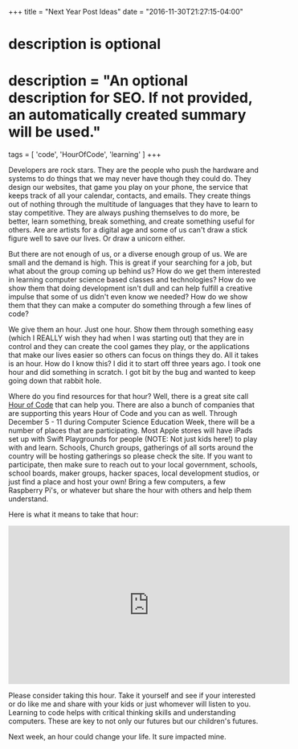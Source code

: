 +++
title = "Next Year Post Ideas"
date = "2016-11-30T21:27:15-04:00"

#
# description is optional
#
# description = "An optional description for SEO. If not provided, an automatically created summary will be used."

tags = [ 'code', 'HourOfCode', 'learning' ]
+++

Developers are rock stars. They are the people who push the hardware and systems to do things that we may never have though they could do. They design our websites, that game you play on your phone, the service that keeps track of all your calendar, contacts, and emails. They create things out of nothing through the multitude of languages that they have to learn to stay competitive. They are always pushing themselves to do more, be better, learn something, break something, and create something useful for others. Are are artists for a digital age and some of us can't draw a stick figure well to save our lives. Or draw a unicorn either.

But there are not enough of us, or a diverse enough group of us. We are small and the demand is high. This is great if your searching for a job, but what about the group coming up behind us? How do we get them interested in learning computer science based classes and technologies? How do we show them that doing development isn't dull and can help fulfill a creative impulse that some of us didn't even know we needed? How do we show them that they can make a computer do something through a few lines of code?

We give them an hour. Just one hour. Show them through something easy (which I REALLY wish they had when I was starting out) that they are in control and they can create the cool games they play, or the applications that make our lives easier so others can focus on things they do. All it takes is an hour. How do I know this? I did it to start off three years ago. I took one hour and did something in scratch. I got bit by the bug and wanted to keep going down that rabbit hole.

Where do you find resources for that hour? Well, there is a great site call [Hour of Code](https://hourofcode.com/us) that can help you. There are also a bunch of companies that are supporting this years Hour of Code and you can as well. Through December 5 - 11 during Computer Science Education Week, there will be a number of places that are participating. Most Apple stores will have iPads set up with Swift Playgrounds for people (NOTE: Not just kids here!) to play with and learn. Schools, Church groups, gatherings of all sorts around the country will be hosting gatherings so please check the site. If you want to participate, then make sure to reach out to your local government, schools, school boards, maker groups, hacker spaces, local development studios, or just find a place and host your own! Bring a few computers, a few Raspberry Pi's, or whatever but share the hour with others and help them understand.

Here is what it means to take that hour:

<iframe width="560" height="315" src="https://www.youtube.com/embed/KsOIlDT145A" frameborder="0" allowfullscreen></iframe>

Please consider taking this hour. Take it yourself and see if your interested or do like me and share with your kids or just whomever will listen to you. Learning to code helps with critical thinking skills and understanding computers. These are key to not only our futures but our children's futures.

Next week, an hour could change your life. It sure impacted mine.
